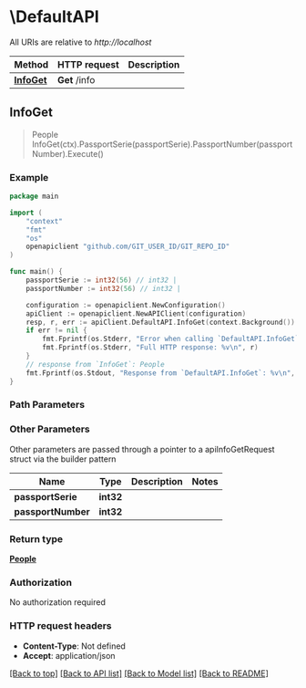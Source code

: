# \DefaultAPI

All URIs are relative to *http://localhost*

Method | HTTP request | Description
------------- | ------------- | -------------
[**InfoGet**](DefaultAPI.md#InfoGet) | **Get** /info | 



## InfoGet

> People InfoGet(ctx).PassportSerie(passportSerie).PassportNumber(passportNumber).Execute()



### Example

```go
package main

import (
	"context"
	"fmt"
	"os"
	openapiclient "github.com/GIT_USER_ID/GIT_REPO_ID"
)

func main() {
	passportSerie := int32(56) // int32 | 
	passportNumber := int32(56) // int32 | 

	configuration := openapiclient.NewConfiguration()
	apiClient := openapiclient.NewAPIClient(configuration)
	resp, r, err := apiClient.DefaultAPI.InfoGet(context.Background()).PassportSerie(passportSerie).PassportNumber(passportNumber).Execute()
	if err != nil {
		fmt.Fprintf(os.Stderr, "Error when calling `DefaultAPI.InfoGet``: %v\n", err)
		fmt.Fprintf(os.Stderr, "Full HTTP response: %v\n", r)
	}
	// response from `InfoGet`: People
	fmt.Fprintf(os.Stdout, "Response from `DefaultAPI.InfoGet`: %v\n", resp)
}
```

### Path Parameters



### Other Parameters

Other parameters are passed through a pointer to a apiInfoGetRequest struct via the builder pattern


Name | Type | Description  | Notes
------------- | ------------- | ------------- | -------------
 **passportSerie** | **int32** |  | 
 **passportNumber** | **int32** |  | 

### Return type

[**People**](People.md)

### Authorization

No authorization required

### HTTP request headers

- **Content-Type**: Not defined
- **Accept**: application/json

[[Back to top]](#) [[Back to API list]](../README.md#documentation-for-api-endpoints)
[[Back to Model list]](../README.md#documentation-for-models)
[[Back to README]](../README.md)

